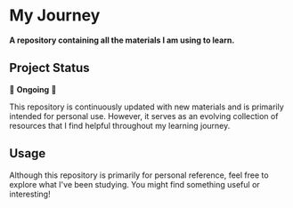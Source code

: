 # My Journey

**A repository containing all the materials I am using to learn.**

## Project Status

🔄 **Ongoing** 🔄

This repository is continuously updated with new materials and is primarily intended for personal use. However, it serves as an evolving collection of resources that I find helpful throughout my learning journey.

## Usage

Although this repository is primarily for personal reference, feel free to explore what I've been studying. You might find something useful or interesting!

